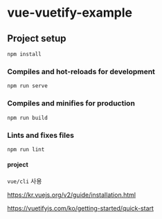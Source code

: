 # vue-vuetify-example

## Project setup
```
npm install
```

### Compiles and hot-reloads for development
```
npm run serve
```

### Compiles and minifies for production
```
npm run build
```

### Lints and fixes files
```
npm run lint
```

#### project
`vue/cli` 사용

https://kr.vuejs.org/v2/guide/installation.html

https://vuetifyjs.com/ko/getting-started/quick-start